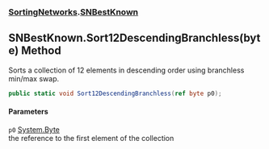 ### [SortingNetworks](SortingNetworks.md 'SortingNetworks').[SNBestKnown](SortingNetworks_SNBestKnown.md 'SortingNetworks.SNBestKnown')
## SNBestKnown.Sort12DescendingBranchless(byte) Method
Sorts a collection of 12 elements in descending order using branchless min/max swap.  
```csharp
public static void Sort12DescendingBranchless(ref byte p0);
```
#### Parameters
<a name='SortingNetworks_SNBestKnown_Sort12DescendingBranchless(byte)_p0'></a>
`p0` [System.Byte](https://docs.microsoft.com/en-us/dotnet/api/System.Byte 'System.Byte')  
the reference to the first element of the collection
  
